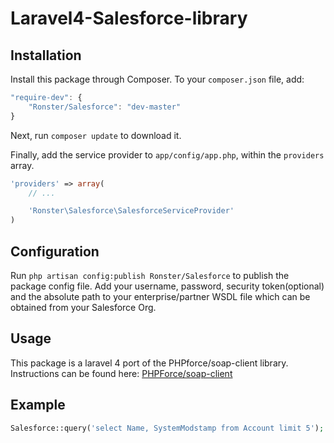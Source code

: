 Laravel4-Salesforce-library
===========================

## Installation

Install this package through Composer. To your `composer.json` file, add:

```js
"require-dev": {
	"Ronster/Salesforce": "dev-master"
}
```

Next, run `composer update` to download it.

Finally, add the service provider to `app/config/app.php`, within the `providers` array.

```php
'providers' => array(
	// ...

	'Ronster\Salesforce\SalesforceServiceProvider'
)
```

## Configuration

Run `php artisan config:publish Ronster/Salesforce` to publish the package config file. Add your username, password, security token(optional) and the absolute path to your enterprise/partner WSDL file which can be obtained from your Salesforce Org.

## Usage

This package is a laravel 4 port of the PHPforce/soap-client library. Instructions can be found here: [PHPForce/soap-client](https://github.com/phpforce/soap-client)

## Example
```php
Salesforce::query('select Name, SystemModstamp from Account limit 5');

```
